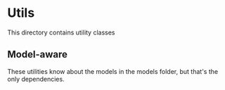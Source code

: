 # Utils

This directory contains utility classes
 
## Model-aware

These utilities know about the models in the models folder, but that's the only dependencies.